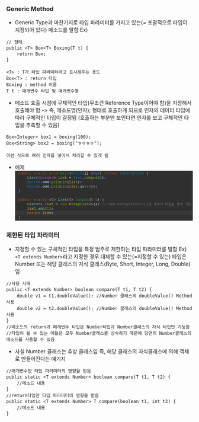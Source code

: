 ### Generic Method
- Generic Type과 마찬가지로 타입 파라미터를 가지고 있는(= 포괄적으로 타입이 지정되어 있다) 메소드를 말함
Ex)
```
// 형태
public <T> Box<T> Boxing(T t) {
	return Box;
}

<T> : T가 타입 파라미터라고 표시해주는 용도
Box<T> : return 타입
Boxing : method 이름
T t : 매개변수 타입 및 매개변수명
```
- 메소드 호출 시점에 구체적인 타입(무조건 Reference Type이어야 함)을 지정해서 호출해야 함
-> 즉, 메소드명(인자); 형태로 호출하게 되므로 인자의 데이터 타입에 따라 구체적인 타입이 결정됨
(호출하는 부분만 보인다면 인자를 보고 구체적인 타입을 추측할 수 있음)
```
Box<Integer> box1 = boxing(100);
Box<String> box2 = boxing("ㅎㅇㅎㅇ");

이런 식으로 여러 인자를 넣어서 처리할 수 있게 됨
```
- 예제
![](../../../README_resources/Pasted%20image%2020231031015219.png)
### 제한된 타입 파라미터
- 지정할 수 있는 구체적인 타입을 특정 범주로 제한하는 타입 파라미터를 말함
Ex) `<T extends Number>`라고 지정한 경우 대체할 수 있는(=지정할 수 있는) 타입은 Number 또는 해당 클래스의 자식 클래스(Byte, Short, Integer, Long, Double)임
```
//사용 사례
public <T extends Number> boolean compare(T t1, T t2) {
	double v1 = t1.doubleValue(); //Number 클래스의 doubleValue() Method 사용
	double v2 = t2.doubleValue(); //Number 클래스의 doubleValue() Method 사용
}
//메소드의 return과 매개변수 타입은 Number타입과 Number클래스의 자식 타입만 가능함
//타입이 될 수 있는 애들은 모두 Number클래스를 상속하기 때문에 당연히 Number클래스의 메소드를 사용할 수 있음 
```
- 사실 Number 클래스는 추상 클래스임 즉, 해당 클래스의 자식클래스에 의해 객체로 만들어진다는 얘기지
```
//매개변수만 타입 파라미터의 영향을 받음
public static <T extends Number> boolean compare(T t1, T t2) {
	//메소드 내용
}
//return타입만 타입 파라미터의 영향을 받음
public static <T extends Number> T compare(boolean t1, int t2) {
	//메소드 내용
}
```
